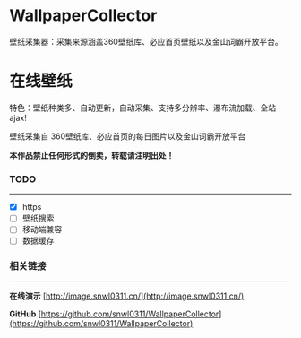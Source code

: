 # WallpaperCollector
壁纸采集器：采集来源涵盖360壁纸库、必应首页壁纸以及金山词霸开放平台。


在线壁纸
========
特色：壁纸种类多、自动更新，自动采集、支持多分辨率、瀑布流加载、全站 ajax!

壁纸采集自 360壁纸库、必应首页的每日图片以及金山词霸开放平台

**本作品禁止任何形式的倒卖，转载请注明出处！**

### TODO
-----
- [x] https
- [ ] 壁纸搜索
- [ ] 移动端兼容
- [ ] 数据缓存

### 相关链接
-----

**在线演示** [http://image.snwl0311.cn/](http://image.snwl0311.cn/)

**GitHub** [https://github.com/snwl0311/WallpaperCollector](https://github.com/snwl0311/WallpaperCollector)
